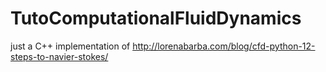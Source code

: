 # TutoComputationalFluidDynamics
just a C++ implementation of http://lorenabarba.com/blog/cfd-python-12-steps-to-navier-stokes/
